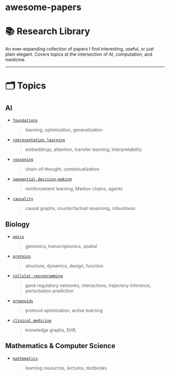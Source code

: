 # awesome-papers

# 📚 Research Library

An ever-expanding collection of papers I find interesting, useful, or just plain elegant. Covers topics at the intersection of AI, computation, and medicine.

---

# 🗂️ Topics

## AI
- [`foundations`](./foundations/)
  > learning, optimization, generalization

- [`representation learning`](./representation-learning/)
  > embeddings, attention, transfer learning, interpretability

- [`reasoning`](./reasoning/)
  > chain-of-thought, contextualization

- [`sequential decision-making`](./sequential-decision-making/)
  > reinforcement learning, Markov chains, agents

- [`causality`](./causality/)
  > causal graphs, counterfactual reasoning, robustness

## Biology
- [`omics`](./omics/)
  > genomics, transcriptomics, spatial

- [`proteins`](./proteins/)
  > structure, dynamics, design, function

- [`cellular reprogramming`](./cellular-reprogramming/)
  > gene regulatory networks, interactions, trajectory inference, perturbation prediction
  
- [`organoids`](./organoids/)
  > protocol optimization, active learning

- [`clinical medicine`](./clinical-medicine/)
  > knowledge graphs, EHR, 

## Mathematics & Computer Science
- [`mathematics`](./mathematics/)  
  > learning resources, lectures, textbooks
